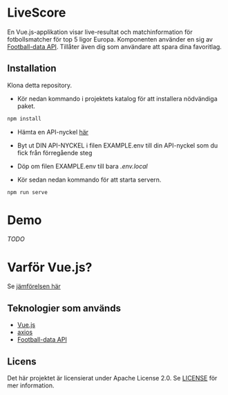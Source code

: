 # LiveScore

En Vue.js-applikation  visar live-resultat och matchinformation för fotbollsmatcher för top 5 ligor Europa. Komponenten använder en sig av [Football-data API](https://www.football-data.org/). 
Tillåter även dig som användare att spara dina favoritlag. 

## Installation
Klona detta repository.
* Kör nedan kommando i projektets katalog för att installera nödvändiga paket.
```javascript
npm install
``` 

* Hämta en API-nyckel [här](https://www.football-data.org/client/register)

* Byt ut DIN API-NYCKEL i filen EXAMPLE.env till din API-nyckel som du fick från förregående steg

* Döp om filen EXAMPLE.env till bara _.env.local_

* Kör sedan nedan kommando för att starta servern.
```javascript
npm run serve
```


# Demo
_TODO_

# Varför Vue.js?
Se [jämförelsen här](jämförelse.md)

## Teknologier som används
* [Vue.js](https://vuejs.org/)
* [axios](https://github.com/axios/axios)
* [Football-data API](https://www.football-data.org/)



## Licens
Det här projektet är licensierat under Apache License 2.0. Se [LICENSE](LICENSE) för mer information.
